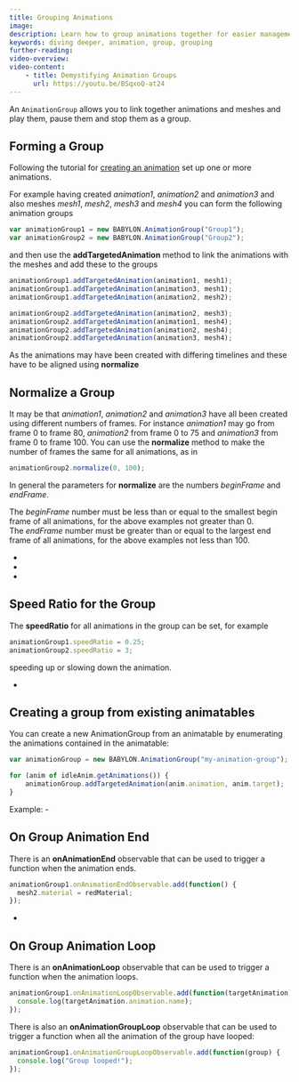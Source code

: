 ```yaml
---
title: Grouping Animations
image: 
description: Learn how to group animations together for easier management.
keywords: diving deeper, animation, group, grouping
further-reading:
video-overview:
video-content:
    - title: Demystifying Animation Groups
      url: https://youtu.be/BSqxoQ-at24
---
```


An `AnimationGroup` allows you to link together animations and meshes and play them, pause them and stop them as a group.

## Forming a Group

Following the tutorial for [creating an animation](/features/divingDeeper/animation/animation_introduction) set up one or more animations.

For example having created _animation1_, _animation2_ and _animation3_ and also meshes _mesh1_, _mesh2_, _mesh3_ and _mesh4_ you can form the following animation groups

```javascript
var animationGroup1 = new BABYLON.AnimationGroup("Group1");
var animationGroup2 = new BABYLON.AnimationGroup("Group2");
```

and then use the **addTargetedAnimation** method to link the animations with the meshes and add these to the groups

```javascript
animationGroup1.addTargetedAnimation(animation1, mesh1);
animationGroup1.addTargetedAnimation(animation3, mesh1);
animationGroup1.addTargetedAnimation(animation2, mesh2);

animationGroup2.addTargetedAnimation(animation2, mesh3);
animationGroup2.addTargetedAnimation(animation1, mesh4);
animationGroup2.addTargetedAnimation(animation2, mesh4);
animationGroup2.addTargetedAnimation(animation3, mesh4);
```

As the animations may have been created with differing timelines and these have to be aligned using **normalize**

## Normalize a Group

It may be that _animation1_, _animation2_ and _animation3_ have all been created using different numbers of frames. For instance _animation1_ may go from frame 0 to frame 80, _animation2_ from frame 0 to 75 and _animation3_ from frame 0 to frame 100. You can use the **normalize** method to make the number of frames the same for all animations, as in

```javascript
animationGroup2.normalize(0, 100);
```

In general the parameters for **normalize** are the numbers _beginFrame_ and _endFrame_.

The _beginFrame_ number must be less than or equal to the smallest begin frame of all animations, for the above examples not greater than 0.  
The _endFrame_ number must be greater than or equal to the largest end frame of all animations, for the above examples not less than 100.

- <Playground id="#CBGEQX#1" title="Animation Group Example 1" description="First Example of Animation Groups."/>
- <Playground id="#CBGEQX#858" title="Animation Group Example 2" description="Second Example of Animation Groups." isMain={true} category="Animation"/>
- <Playground id="#CBGEQX#3" title="Animation Group Example 3" description="Third Example of Animation Groups."/>

## Speed Ratio for the Group

The **speedRatio** for all animations in the group can be set, for example

```javascript
animationGroup1.speedRatio = 0.25;
animationGroup2.speedRatio = 3;
```

speeding up or slowing down the animation.

- <Playground id="#CBGEQX#5" title="Animation Group Speed Ratio" description="Example of adjust an animation group's speed ratio."/>

## Creating a group from existing animatables

You can create a new AnimationGroup from an animatable by enumerating the animations contained in the animatable:

```javascript
var animationGroup = new BABYLON.AnimationGroup("my-animation-group");

for (anim of idleAnim.getAnimations()) {
    animationGroup.addTargetedAnimation(anim.animation, anim.target);
}
```

Example: - <Playground id="#CBGEQX#5" title="Create AnimationGroup From Animatable" description="Example of creating an animationGroup by enumerating through the animations contained in an animatable."/>

## On Group Animation End

There is an **onAnimationEnd** observable that can be used to trigger a function when the animation ends.

```javascript
animationGroup1.onAnimationEndObservable.add(function() {
  mesh2.material = redMaterial;
});
```

- <Playground id="#CBGEQX#4" title="On Animation Group End" description="Example of executing code after all animations in an animationGroup finish."/>

## On Group Animation Loop

There is an **onAnimationLoop** observable that can be used to trigger a function when the animation loops.

```javascript
animationGroup1.onAnimationLoopObservable.add(function(targetAnimation) {
  console.log(targetAnimation.animation.name);
});
```

There is also an **onAnimationGroupLoop** observable that can be used to trigger a function when all the animation of the group have looped:

```javascript
animationGroup1.onAnimationGroupLoopObservable.add(function(group) {
  console.log("Group looped!");
});
```
